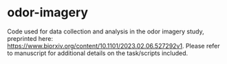 # odor-imagery

Code used for data collection and analysis in the odor imagery study, preprinted here: https://www.biorxiv.org/content/10.1101/2023.02.06.527292v1.
Please refer to manuscript for additional details on the task/scripts included.
